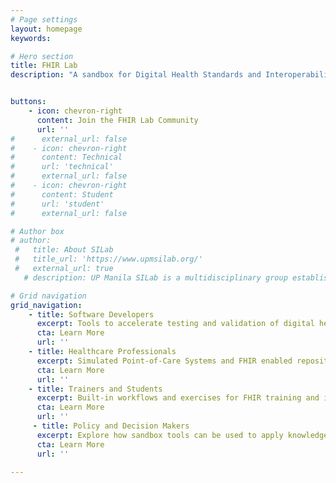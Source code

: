 ```yaml
---
# Page settings
layout: homepage
keywords:

# Hero section
title: FHIR Lab
description: "A sandbox for Digital Health Standards and Interoperability, developed as part of The CSIRO Strengthening Standards Capability Project (SSCP) in collaboration between Australian e-Health Research Centre (AEHRC) at Commonwealth Scientific and Industrial Research Organisation and Standards and Interoperability Lab, Univeristy of the Philippines, Manila (UPM SILab). FHIR Lab is an open collaborative platform that enable stakeholders to explore, learn, test and validate digital health standards-based solutions in a safe and controlled environment."


buttons:
    - icon: chevron-right
      content: Join the FHIR Lab Community
      url: ''
#      external_url: false
#    - icon: chevron-right
#      content: Technical
#      url: 'technical'
#      external_url: false
#    - icon: chevron-right
#      content: Student
#      url: 'student'
#      external_url: false

# Author box
# author:
 #   title: About SILab
 #   title_url: 'https://www.upmsilab.org/'
 #   external_url: true
   # description: UP Manila SILab is a multidisciplinary group established at the National Institutes of Health composed of members from different sectors with a vision of quality health for the underserved through the appropriate use of information technology. 

# Grid navigation
grid_navigation:
    - title: Software Developers
      excerpt: Tools to accelerate testing and validation of digital health solutions.
      cta: Learn More
      url: ''
    - title: Healthcare Professionals
      excerpt: Simulated Point-of-Care Systems and FHIR enabled repositories for real-world use cases.
      cta: Learn More
      url: ''
    - title: Trainers and Students
      excerpt: Built-in workflows and exercises for FHIR training and immersive learning.
      cta: Learn More
      url: ''
     - title: Policy and Decision Makers
      excerpt: Explore how sandbox tools can be used to apply knowledge for healthcare issues.
      cta: Learn More
      url: ''

---
```

